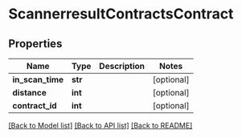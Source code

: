 # ScannerresultContractsContract

## Properties
Name | Type | Description | Notes
------------ | ------------- | ------------- | -------------
**in_scan_time** | **str** |  | [optional] 
**distance** | **int** |  | [optional] 
**contract_id** | **int** |  | [optional] 

[[Back to Model list]](../README.md#documentation-for-models) [[Back to API list]](../README.md#documentation-for-api-endpoints) [[Back to README]](../README.md)



